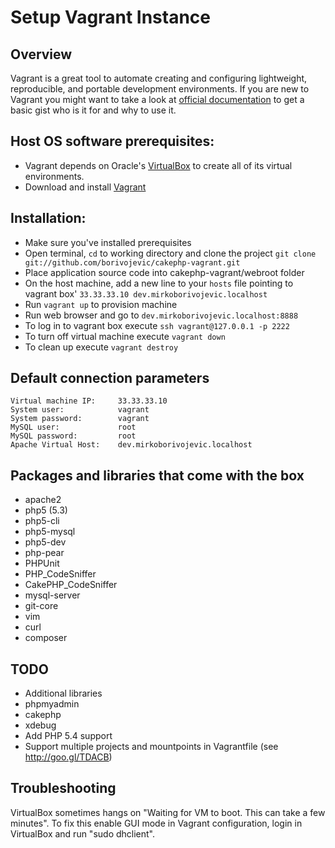Setup Vagrant Instance
=======================

## Overview

Vagrant is a great tool to automate creating and configuring lightweight, reproducible, and portable development environments. If you are new to Vagrant you might want to take a look at [official documentation](http://docs.vagrantup.com/v2/why-vagrant/index.html) to get a basic gist who is it for and why to use it.

## Host OS software prerequisites:

- Vagrant depends on Oracle's [VirtualBox][] to create all of its virtual environments.
- Download and install [Vagrant][]

## Installation:

- Make sure you've installed prerequisites
- Open terminal, `cd` to working directory and clone the project
    `git clone git://github.com/borivojevic/cakephp-vagrant.git`
- Place application source code into cakephp-vagrant/webroot folder
- On the host machine, add a new line to your `hosts` file pointing to vagrant box' `33.33.33.10 dev.mirkoborivojevic.localhost`
- Run `vagrant up` to provision machine
- Run web browser and go to `dev.mirkoborivojevic.localhost:8888`
- To log in to vagrant box execute `ssh vagrant@127.0.0.1 -p 2222`
- To turn off virtual machine execute `vagrant down`
- To clean up execute `vagrant destroy`

## Default connection parameters

    Virtual machine IP:     33.33.33.10
    System user:            vagrant
    System password:        vagrant
    MySQL user:             root
    MySQL password:         root
    Apache Virtual Host:    dev.mirkoborivojevic.localhost

## Packages and libraries that come with the box

- apache2
- php5 (5.3)
- php5-cli
- php5-mysql
- php5-dev
- php-pear
 - PHPUnit
 - PHP_CodeSniffer
 - CakePHP_CodeSniffer
- mysql-server
- git-core
- vim
- curl
- composer

## TODO

- Additional libraries
 - phpmyadmin
 - cakephp
 - xdebug
- Add PHP 5.4 support
- Support multiple projects and mountpoints in Vagrantfile (see http://goo.gl/TDACB)

[Vagrant]: http://downloads.vagrantup.com/tags/v1.0.3
[VirtualBox]: http://www.virtualbox.org/wiki/Downloads

## Troubleshooting

VirtualBox sometimes hangs on "Waiting for VM to boot. This can take a few minutes". To fix this enable GUI mode in Vagrant configuration, login in VirtualBox and run "sudo dhclient".